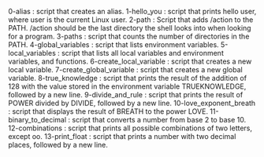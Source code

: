 0-alias : script that creates an alias.
1-hello_you : script that prints hello user, where user is the current Linux user.
2-path : Script that adds /action to the PATH. /action should be the last directory the shell looks into when looking for a program.
3-paths : script that counts the number of directories in the PATH.
4-global_variables : script that lists environment variables.
5-local_variables : script that lists all local variables and environment variables, and functions.
6-create_local_variable : script that creates a new local variable.
7-create_global_variable : script that creates a new global variable.
8-true_knowledge : script that prints the result of the addition of 128 with the value stored in the environment variable TRUEKNOWLEDGE, followed by a new line.
9-divide_and_rule : script that prints the result of POWER divided by DIVIDE, followed by a new line.
10-love_exponent_breath : script that displays the result of BREATH to the power LOVE.
11-binary_to_decimal : script that converts a number from base 2 to base 10.
12-combinations : script that prints all possible combinations of two letters, except oo.
13-print_float : script that prints a number with two decimal places, followed by a new line.
